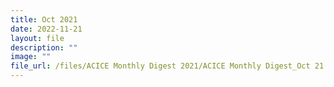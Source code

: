```yaml
---
title: Oct 2021
date: 2022-11-21
layout: file
description: ""
image: ""
file_url: /files/ACICE Monthly Digest 2021/ACICE Monthly Digest_Oct 21.pdf
---
```

